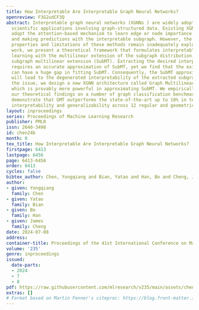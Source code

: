 ```yaml
---
title: How Interpretable Are Interpretable Graph Neural Networks?
openreview: F3G2udCF3Q
abstract: Interpretable graph neural networks (XGNNs ) are widely adopted in various
  scientific applications involving graph-structured data. Existing XGNNs predominantly
  adopt the attention-based mechanism to learn edge or node importance for extracting
  and making predictions with the interpretable subgraph. However, the representational
  properties and limitations of these methods remain inadequately explored. In this
  work, we present a theoretical framework that formulates interpretable subgraph
  learning with the multilinear extension of the subgraph distribution, coined as
  subgraph multilinear extension (SubMT). Extracting the desired interpretable subgraph
  requires an accurate approximation of SubMT, yet we find that the existing XGNNs
  can have a huge gap in fitting SubMT. Consequently, the SubMT approximation failure
  will lead to the degenerated interpretability of the extracted subgraphs. To mitigate
  the issue, we design a new XGNN architecture called Graph Multilinear neT (GMT),
  which is provably more powerful in approximating SubMT. We empirically validate
  our theoretical findings on a number of graph classification benchmarks. The results
  demonstrate that GMT outperforms the state-of-the-art up to 10% in terms of both
  interpretability and generalizability across 12 regular and geometric graph benchmarks.
layout: inproceedings
series: Proceedings of Machine Learning Research
publisher: PMLR
issn: 2640-3498
id: chen24b
month: 0
tex_title: How Interpretable Are Interpretable Graph Neural Networks?
firstpage: 6413
lastpage: 6456
page: 6413-6456
order: 6413
cycles: false
bibtex_author: Chen, Yongqiang and Bian, Yatao and Han, Bo and Cheng, James
author:
- given: Yongqiang
  family: Chen
- given: Yatao
  family: Bian
- given: Bo
  family: Han
- given: James
  family: Cheng
date: 2024-07-08
address:
container-title: Proceedings of the 41st International Conference on Machine Learning
volume: '235'
genre: inproceedings
issued:
  date-parts:
  - 2024
  - 7
  - 8
pdf: https://raw.githubusercontent.com/mlresearch/v235/main/assets/chen24b/chen24b.pdf
extras: []
# Format based on Martin Fenner's citeproc: https://blog.front-matter.io/posts/citeproc-yaml-for-bibliographies/
---
```

